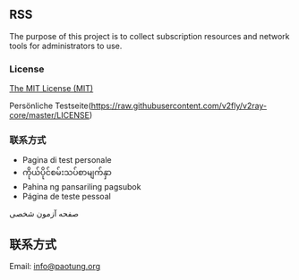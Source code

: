 ## RSS
The purpose of this project is to collect subscription resources and network tools for administrators to use.

### License
[The MIT License (MIT)](https://raw.githubusercontent.com/v2fly/v2ray-core/master/LICENSE)

Persönliche Testseite(https://raw.githubusercontent.com/v2fly/v2ray-core/master/LICENSE)

### 联系方式
- Pagina di test personale
- ကိုယ်ပိုင်စမ်းသပ်စာမျက်နှာ
- Pahina ng pansariling pagsubok
- Página de teste pessoal

صفحه آزمون شخصی
## 联系方式
Email: info@paotung.org
